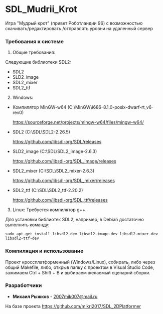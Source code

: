 # SDL_Mudrii_Krot
Игра "Мудрый крот" (привет Роботландии 96) с возможностью скачивать/редактировать
/отправлять уровни на удаленный сервер

### Требования к системе
1. Общие требования:

Следующие библиотеки SDL2:
* SDL2
* SLD2_image
* SDL2_mixer
* SDL2_ttf

2. Windows:
* Компилятор MinGW-w64 (C:\MinGW\i686-8.1.0-posix-dwarf-rt_v6-rev0)

  https://sourceforge.net/projects/mingw-w64/files/mingw-w64/
* SDL2 (C:\SDL\SDL2-2.26.5)

  https://github.com/libsdl-org/SDL/releases
* SLD2_image (C:\SDL\SDL2_image-2.6.3)

  https://github.com/libsdl-org/SDL_image/releases
* SDL2_mixer (C:\SDL\SDL2_mixer-2.6.3)
  
  https://github.com/libsdl-org/SDL_mixer/releases
* SDL2_ttf (C:\SDL\SDL2_ttf-2.20.2)
  
  https://github.com/libsdl-org/SDL_ttf/releases

3. Linux:
Требуется компилятор g++.

Для установки библиотек SDL2, например, в Debian достаточно выполнить команду:

```
sudo apt-get install libsdl2-dev libsdl2-image-dev libsdl2-mixer-dev libsdl2-ttf-dev
```

### Компиляция и использование
Проект кроссплатформенный (Windows/Linux), собирать, либо через общий Makefile, либо, открыв папку с проектом в Visual Studio Code, зажимаем Ctrl + Shift + B и выбираем желаемый сценарий сборки.

### Разработчики

* **Михаил Рыжков** - <2007mik007@mail.ru>

На базе проекта https://github.com/mikri2017/SDL_2DPlatformer
